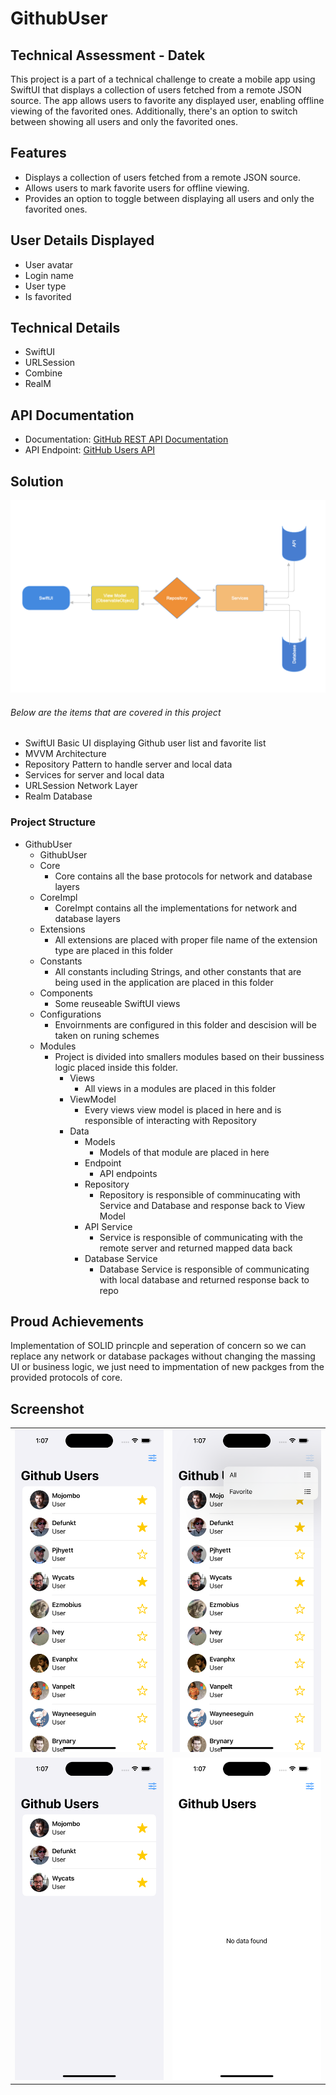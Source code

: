 # GithubUser
## Technical Assessment - Datek
This project is a part of a technical challenge to create a mobile app using SwiftUI that displays a collection of users fetched from a remote JSON source. The app allows users to favorite any displayed user, enabling offline viewing of the favorited ones. Additionally, there's an option to switch between showing all users and only the favorited ones.

## Features

- Displays a collection of users fetched from a remote JSON source.
- Allows users to mark favorite users for offline viewing.
- Provides an option to toggle between displaying all users and only the favorited ones.

## User Details Displayed

- User avatar
- Login name
- User type
- Is favorited

## Technical Details

- SwiftUI 
- URLSession
- Combine
- RealM

## API Documentation

- Documentation: [GitHub REST API Documentation](https://docs.github.com/en/rest/users?apiVersion=2022-11-28)
- API Endpoint: [GitHub Users API](https://api.github.com/users)

## Solution

![Alt text](/Screenshots/architecture.png?raw=true "architecture diagram")
###### Below are the items that are covered in this project
- SwiftUI Basic UI displaying Github user list and favorite list
- MVVM Architecture 
- Repository Pattern to handle server and local data
- Services for server and local data
- URLSession Network Layer
- Realm Database

### Project Structure
- GithubUser 
  - GithubUser
  - Core
    - Core contains all the base protocols for network and database layers
  - CoreImpl
    - CoreImpt contains all the implementations for network and database layers
  - Extensions
    - All extensions are placed with proper file name of the extension type are placed in this folder
  - Constants
    - All constants including Strings, and other constants that are being used in the application are placed in this folder
  - Components
    - Some reuseable SwiftUI views
  - Configurations
    - Envoirnments are configured in this folder and descision will be taken on runing schemes
  - Modules
    - Project is divided into smallers modules based on their bussiness logic placed inside this folder.
      - Views
        - All views in a modules are placed in this folder
      - ViewModel
        - Every views view model is placed in here and is responsible of interacting with Repository
      - Data
        - Models
          - Models of that module are placed in here   
        - Endpoint
          - API endpoints   
        - Repository
          - Repository is responsible of comminucating with Service and Database and response back to View Model
        - API Service
          - Service is responsible of communicating with the remote server and returned mapped data back
        - Database Service
          - Database Service is responsible of communicating with local database and returned response back to repo  
## Proud Achievements
  Implementation of SOLID princple and seperation of concern so we can replace any network or database packages without changing the massing UI or business logic, we just need to impmentation of new packges from the provided protocols of core.
## Screenshot
|   |   |
|--------|-----|
|![Alt text](/Screenshots/1.png?raw=true "Screenshot 1") | ![Alt text](/Screenshots/2.png?raw=true "Screenshot 2") |
|![Alt text](/Screenshots/3.png?raw=true "Screenshot 3") | ![Alt text](/Screenshots/4.png?raw=true "Screenshot 4") |
